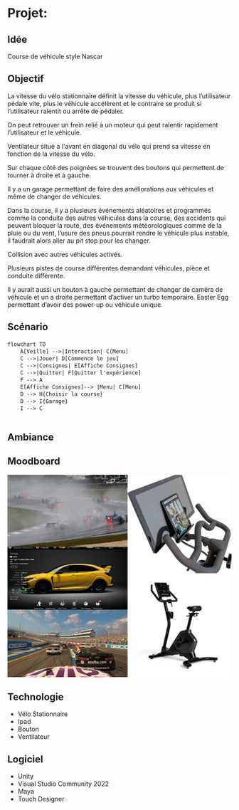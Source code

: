 # Projet: 

## Idée
Course de véhicule style Nascar

## Objectif
La vitesse du vélo stationnaire définit la vitesse du véhicule, plus l’utilisateur pédale vite, plus le véhicule accélèrent et le contraire se produit si l’utilisateur ralentit ou arrête de pédaler.

On peut retrouver un frein relié à un moteur qui peut ralentir rapidement l’utilisateur et le véhicule.

Ventilateur situé a l'avant en diagonal du vélo qui prend sa vitesse en fonction de la vitesse du vélo.

Sur chaque côté des poignées se trouvent des boutons qui permettent de tourner à droite et à gauche.

Il y a un garage permettant de faire des améliorations aux véhicules et même de changer de véhicules.

Dans la course, il y a plusieurs événements aléatoires et programmés comme la conduite des autres véhicules dans la course, des accidents qui peuvent bloquer la route, des événements météorologiques comme de la pluie ou du vent, l’usure des pneus pourrait rendre le véhicule plus instable, il faudrait alors aller au pit stop pour les changer.

Collision avec autres véhicules activés.

Plusieurs pistes de course différentes demandant véhicules, pièce et conduite différente.

Il y aurait aussi un bouton à gauche permettant de changer de caméra de véhicule et un a droite permettant d’activer un turbo temporaire.
Easter Egg permettant d’avoir des power-up ou véhicule unique


## Scénario
```mermaid
flowchart TD
    A[Veille] -->|Interaction| C(Menu)
    C -->|Jouer| D[Commence le jeu]
    C -->|Consignes| E[Affiche Consignes]
    C -->|Quitter| F[Quitter l'expérience]
    F --> A
    E[Affiche Consignes]--> |Menu| C[Menu]
    D --> H{Choisir la course}
    D --> I{Garage}
    I --> C
    

  ```

## Ambiance

## Moodboard
![Moodboard.png](Moodboard.png)
## Technologie
- Vélo Stationnaire
- Ipad
- Bouton
- Ventilateur

##  Logiciel
- Unity
- Visual Studio Community 2022
- Maya
- Touch Designer
